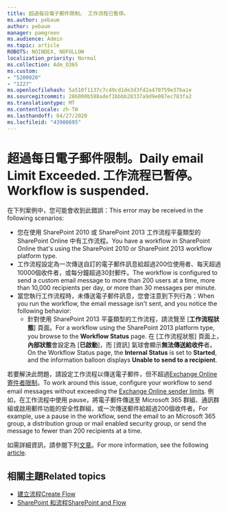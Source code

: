 ```yaml
---
title: 超過每日電子郵件限制。 工作流程已暫停。
ms.author: pebaum
author: pebaum
manager: pamgreen
ms.audience: Admin
ms.topic: article
ROBOTS: NOINDEX, NOFOLLOW
localization_priority: Normal
ms.collection: Adm_O365
ms.custom:
- "5200020"
- "1227"
ms.openlocfilehash: 5a510f1137c7c49cd1de3d3fd2a470759e37ba1e
ms.sourcegitcommit: 286000b588adef1bbbb28337a9d9e087ec783fa2
ms.translationtype: MT
ms.contentlocale: zh-TW
ms.lasthandoff: 04/27/2020
ms.locfileid: "43908695"
---
```

# <a name="daily-email-limit-exceeded-workflow-is-suspended"></a><span data-ttu-id="063e2-103">超過每日電子郵件限制。</span><span class="sxs-lookup"><span data-stu-id="063e2-103">Daily email Limit Exceeded.</span></span> <span data-ttu-id="063e2-104">工作流程已暫停。</span><span class="sxs-lookup"><span data-stu-id="063e2-104">Workflow is suspended.</span></span>

<span data-ttu-id="063e2-105">在下列案例中，您可能會收到此錯誤：</span><span class="sxs-lookup"><span data-stu-id="063e2-105">This error may be received in the following scenarios:</span></span>

- <span data-ttu-id="063e2-106">您在使用 SharePoint 2010 或 SharePoint 2013 工作流程平臺類型的 SharePoint Online 中有工作流程。</span><span class="sxs-lookup"><span data-stu-id="063e2-106">You have a workflow in SharePoint Online that's using the SharePoint 2010 or SharePoint 2013 workflow platform type.</span></span>
- <span data-ttu-id="063e2-107">工作流程設定為一次傳送自訂的電子郵件訊息給超過200位使用者、每天超過10000個收件者，或每分鐘超過30封郵件。</span><span class="sxs-lookup"><span data-stu-id="063e2-107">The workflow is configured to send a custom email message to more than 200 users at a time, more than 10,000 recipients per day, or more than 30 messages per minute.</span></span>
- <span data-ttu-id="063e2-108">當您執行工作流程時，未傳送電子郵件訊息，您會注意到下列行為：</span><span class="sxs-lookup"><span data-stu-id="063e2-108">When you run the workflow, the email message isn't sent, and you notice the following behavior:</span></span>
    - <span data-ttu-id="063e2-109">針對使用 SharePoint 2013 平臺類型的工作流程，請流覽至 [**工作流程狀態**] 頁面。</span><span class="sxs-lookup"><span data-stu-id="063e2-109">For a workflow using the SharePoint 2013 platform type, you browse to the **Workflow Status** page.</span></span> <span data-ttu-id="063e2-110">在 [工作流程狀態] 頁面上，**內部狀態**會設定為 [**已啟動**]，而 [資訊] 氣球會顯示**無法傳送給收件**者。</span><span class="sxs-lookup"><span data-stu-id="063e2-110">On the Workflow Status page, the **Internal Status** is set to **Started**, and the information balloon displays **Unable to send to a recipient**.</span></span>

<span data-ttu-id="063e2-111">若要解決此問題，請設定工作流程以傳送電子郵件，但不超過[Exchange Online 寄件者限制](https://docs.microsoft.com/office365/servicedescriptions/exchange-online-service-description/exchange-online-limits#recipientlimits)。</span><span class="sxs-lookup"><span data-stu-id="063e2-111">To work around this issue, configure your workflow to send email messages without exceeding the [Exchange Online sender limits](https://docs.microsoft.com/office365/servicedescriptions/exchange-online-service-description/exchange-online-limits#recipientlimits).</span></span> <span data-ttu-id="063e2-112">例如，在工作流程中使用 pause，將電子郵件傳送至 Microsoft 365 群組、通訊群組或啟用郵件功能的安全性群組，或一次傳送郵件給超過200個收件者。</span><span class="sxs-lookup"><span data-stu-id="063e2-112">For example, use a pause in the workflow, send the email to an Microsoft 365 group, a distribution group or mail enabled security group, or send the message to fewer than 200 recipients at a time.</span></span>


<span data-ttu-id="063e2-113">如需詳細資訊，請參閱下列[文章](https://support.microsoft.com/help/3150442/daily-email-limit-has-exceeded-and-your-workflow-has-been-suspended-or)。</span><span class="sxs-lookup"><span data-stu-id="063e2-113">For more information, see the following [article](https://support.microsoft.com/help/3150442/daily-email-limit-has-exceeded-and-your-workflow-has-been-suspended-or).</span></span>

## <a name="related-topics"></a><span data-ttu-id="063e2-114">相關主題</span><span class="sxs-lookup"><span data-stu-id="063e2-114">Related topics</span></span>
- [<span data-ttu-id="063e2-115">建立流程</span><span class="sxs-lookup"><span data-stu-id="063e2-115">Create Flow</span></span>](https://support.office.com/article/Create-a-flow-for-a-list-or-library-in-SharePoint-Online-or-OneDrive-for-Business-a9c3e03b-0654-46af-a254-20252e580d01) 
- [<span data-ttu-id="063e2-116">SharePoint 和流程</span><span class="sxs-lookup"><span data-stu-id="063e2-116">SharePoint and Flow</span></span>](https://flow.microsoft.com/blog/sharepoint-and-flow/) 